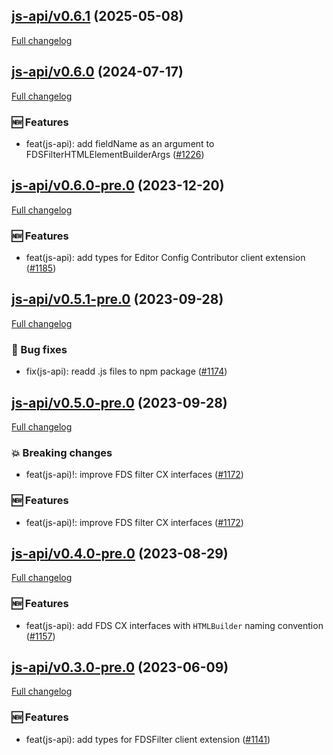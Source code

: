 ## [js-api/v0.6.1](https://github.com/liferay/liferay-frontend-projects/tree/js-api/v0.6.1) (2025-05-08)

[Full changelog](https://github.com/liferay/liferay-frontend-projects/compare/js-api/v0.6.0...js-api/v0.6.1)

## [js-api/v0.6.0](https://github.com/liferay/liferay-frontend-projects/tree/js-api/v0.6.0) (2024-07-17)

[Full changelog](https://github.com/liferay/liferay-frontend-projects/compare/js-api/v0.6.0-pre.0...js-api/v0.6.0)

### :new: Features

-   feat(js-api): add fieldName as an argument to FDSFilterHTMLElementBuilderArgs ([\#1226](https://github.com/liferay/liferay-frontend-projects/pull/1226))

## [js-api/v0.6.0-pre.0](https://github.com/liferay/liferay-frontend-projects/tree/js-api/v0.6.0-pre.0) (2023-12-20)

[Full changelog](https://github.com/liferay/liferay-frontend-projects/compare/js-api/v0.5.1-pre.0...js-api/v0.6.0-pre.0)

### :new: Features

-   feat(js-api): add types for Editor Config Contributor client extension ([\#1185](https://github.com/liferay/liferay-frontend-projects/pull/1185))

## [js-api/v0.5.1-pre.0](https://github.com/liferay/liferay-frontend-projects/tree/js-api/v0.5.1-pre.0) (2023-09-28)

[Full changelog](https://github.com/liferay/liferay-frontend-projects/compare/js-api/v0.5.0-pre.0...js-api/v0.5.1-pre.0)

### :wrench: Bug fixes

-   fix(js-api): readd .js files to npm package ([\#1174](https://github.com/liferay/liferay-frontend-projects/pull/1174))

## [js-api/v0.5.0-pre.0](https://github.com/liferay/liferay-frontend-projects/tree/js-api/v0.5.0-pre.0) (2023-09-28)

[Full changelog](https://github.com/liferay/liferay-frontend-projects/compare/js-api/v0.4.0-pre.0...js-api/v0.5.0-pre.0)

### :boom: Breaking changes

-   feat(js-api)!: improve FDS filter CX interfaces ([\#1172](https://github.com/liferay/liferay-frontend-projects/pull/1172))

### :new: Features

-   feat(js-api)!: improve FDS filter CX interfaces ([\#1172](https://github.com/liferay/liferay-frontend-projects/pull/1172))

## [js-api/v0.4.0-pre.0](https://github.com/liferay/liferay-frontend-projects/tree/js-api/v0.4.0-pre.0) (2023-08-29)

[Full changelog](https://github.com/liferay/liferay-frontend-projects/compare/js-api/v0.3.0-pre.0...js-api/v0.4.0-pre.0)

### :new: Features

-   feat(js-api): add FDS CX interfaces with `HTMLBuilder` naming convention ([\#1157](https://github.com/liferay/liferay-frontend-projects/pull/1157))

## [js-api/v0.3.0-pre.0](https://github.com/liferay/liferay-frontend-projects/tree/js-api/v0.3.0-pre.0) (2023-06-09)

[Full changelog](https://github.com/liferay/liferay-frontend-projects/compare/js-api/v0.2.0-pre.0...js-api/v0.3.0-pre.0)

### :new: Features

-   feat(js-api): add types for FDSFilter client extension ([\#1141](https://github.com/liferay/liferay-frontend-projects/pull/1141))
